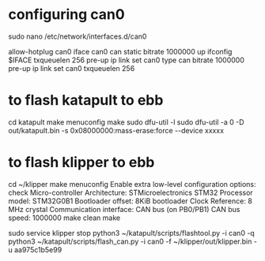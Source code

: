 # configuring can0
sudo nano /etc/network/interfaces.d/can0

allow-hotplug can0
iface can0 can static
    bitrate 1000000
    up ifconfig $IFACE txqueuelen 256
    pre-up ip link set can0 type can bitrate 1000000
    pre-up ip link set can0 txqueuelen 256

# to flash katapult to ebb
cd katapult
make menuconfig
make
sudo dfu-util -l
sudo dfu-util -a 0 -D out/katapult.bin -s 0x08000000:mass-erase:force --device xxxxx


# to flash klipper to ebb
cd ~/klipper
make menuconfig
  Enable extra low-level configuration options: check
  Micro-controller Architecture: STMicroelectronics STM32
  Processor model: STM32G0B1
  Bootloader offset: 8KiB bootloader
  Clock Reference: 8 MHz crystal
  Communication interface: CAN bus (on PB0/PB1)
  CAN bus speed: 1000000
make clean
make

sudo service klipper stop
python3 ~/katapult/scripts/flashtool.py -i can0 -q
python3 ~/katapult/scripts/flash_can.py -i can0 -f ~/klipper/out/klipper.bin -u aa975c1b5e99
